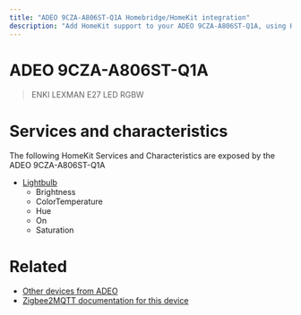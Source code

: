 ```yaml
---
title: "ADEO 9CZA-A806ST-Q1A Homebridge/HomeKit integration"
description: "Add HomeKit support to your ADEO 9CZA-A806ST-Q1A, using Homebridge, Zigbee2MQTT and homebridge-z2m."
---
```

<!---
This file has been GENERATED using src/docgen/docgen.ts
DO NOT EDIT THIS FILE MANUALLY!
-->
# ADEO 9CZA-A806ST-Q1A
> ENKI LEXMAN E27 LED RGBW


# Services and characteristics
The following HomeKit Services and Characteristics are exposed by
the ADEO 9CZA-A806ST-Q1A

* [Lightbulb](../../light.md)
  * Brightness
  * ColorTemperature
  * Hue
  * On
  * Saturation


# Related
* [Other devices from ADEO](../index.md#adeo)
* [Zigbee2MQTT documentation for this device](https://www.zigbee2mqtt.io/devices/9CZA-A806ST-Q1A.html)